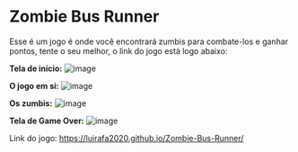 # Zombie Bus Runner
Esse é um jogo é onde você encontrará zumbis para combate-los e ganhar pontos, tente o seu melhor, o link do jogo está logo abaixo:

**Tela de início:**
![image](https://github.com/user-attachments/assets/ebf43cfc-6f73-49a9-913d-957c70af426d)

**O jogo em si:**
![image](https://github.com/user-attachments/assets/92af9c33-24d1-4358-b756-a56631a6ac7b)

**Os zumbis:**
![image](https://github.com/user-attachments/assets/92cb4389-08cf-4732-9834-fc58a2b38016)

**Tela de Game Over:**
![image](https://github.com/user-attachments/assets/31c5bd1b-f132-4825-be08-f64f958fa918)

Link do jogo: https://luirafa2020.github.io/Zombie-Bus-Runner/

